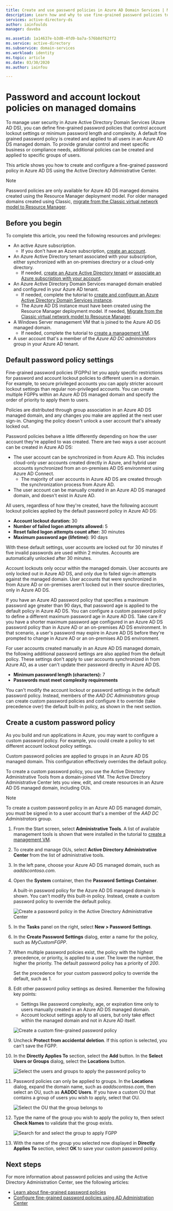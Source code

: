 ```yaml
---
title: Create and use password policies in Azure AD Domain Services | Microsoft Docs
description: Learn how and why to use fine-grained password policies to secure and control account passwords in an Azure AD DS managed domain.
services: active-directory-ds
author: iainfoulds
manager: daveba

ms.assetid: 1a14637e-b3d0-4fd9-ba7a-576b8df62ff2
ms.service: active-directory
ms.subservice: domain-services
ms.workload: identity
ms.topic: article
ms.date: 03/30/2020
ms.author: iainfou

---
```

# Password and account lockout policies on managed domains

To manage user security in Azure Active Directory Domain Services (Azure AD DS), you can define fine-grained password policies that control account lockout settings or minimum password length and complexity. A default fine grained password policy is created and applied to all users in an Azure AD DS managed domain. To provide granular control and meet specific business or compliance needs, additional policies can be created and applied to specific groups of users.

This article shows you how to create and configure a fine-grained password policy in Azure AD DS using the Active Directory Administrative Center.

> [!NOTE]
> Password policies are only available for Azure AD DS managed domains created using the Resource Manager deployment model. For older managed domains created using Classic, [migrate from the Classic virtual network model to Resource Manager][migrate-from-classic].

## Before you begin

To complete this article, you need the following resources and privileges:

* An active Azure subscription.
  * If you don't have an Azure subscription, [create an account](https://azure.microsoft.com/free/?WT.mc_id=A261C142F).
* An Azure Active Directory tenant associated with your subscription, either synchronized with an on-premises directory or a cloud-only directory.
  * If needed, [create an Azure Active Directory tenant][create-azure-ad-tenant] or [associate an Azure subscription with your account][associate-azure-ad-tenant].
* An Azure Active Directory Domain Services managed domain enabled and configured in your Azure AD tenant.
  * If needed, complete the tutorial to [create and configure an Azure Active Directory Domain Services instance][create-azure-ad-ds-instance].
  * The Azure AD DS instance must have been created using the Resource Manager deployment model. If needed, [Migrate from the Classic virtual network model to Resource Manager][migrate-from-classic].
* A Windows Server management VM that is joined to the Azure AD DS managed domain.
  * If needed, complete the tutorial to [create a management VM][tutorial-create-management-vm].
* A user account that's a member of the *Azure AD DC administrators* group in your Azure AD tenant.

## Default password policy settings

Fine-grained password policies (FGPPs) let you apply specific restrictions for password and account lockout policies to different users in a domain. For example, to secure privileged accounts you can apply stricter account lockout settings than regular non-privileged accounts. You can create multiple FGPPs within an Azure AD DS managed domain and specify the order of priority to apply them to users.

Policies are distributed through group association in an Azure AD DS managed domain, and any changes you make are applied at the next user sign-in. Changing the policy doesn't unlock a user account that's already locked out.

Password policies behave a little differently depending on how the user account they're applied to was created. There are two ways a user account can be created in Azure AD DS:

* The user account can be synchronized in from Azure AD. This includes cloud-only user accounts created directly in Azure, and hybrid user accounts synchronized from an on-premises AD DS environment using Azure AD Connect.
    * The majority of user accounts in Azure AD DS are created through the synchronization process from Azure AD.
* The user account can be manually created in an Azure AD DS managed domain, and doesn't exist in Azure AD.

All users, regardless of how they're created, have the following account lockout policies applied by the default password policy in Azure AD DS:

* **Account lockout duration:** 30
* **Number of failed logon attempts allowed:** 5
* **Reset failed logon attempts count after:** 30 minutes
* **Maximum password age (lifetime):** 90 days

With these default settings, user accounts are locked out for 30 minutes if five invalid passwords are used within 2 minutes. Accounts are automatically unlocked after 30 minutes.

Account lockouts only occur within the managed domain. User accounts are only locked out in Azure AD DS, and only due to failed sign-in attempts against the managed domain. User accounts that were synchronized in from Azure AD or on-premises aren't locked out in their source directories, only in Azure AD DS.

If you have an Azure AD password policy that specifies a maximum password age greater than 90 days, that password age is applied to the default policy in Azure AD DS. You can configure a custom password policy to define a different maximum password age in Azure AD DS. Take care if you have a shorter maximum password age configured in an Azure AD DS password policy than in Azure AD or an on-premises AD DS environment. In that scenario, a user's password may expire in Azure AD DS before they're prompted to change in Azure AD or an on-premises AD DS environment.

For user accounts created manually in an Azure AD DS managed domain, the following additional password settings are also applied from the default policy. These settings don't apply to user accounts synchronized in from Azure AD, as a user can't update their password directly in Azure AD DS.

* **Minimum password length (characters):** 7
* **Passwords must meet complexity requirements**

You can't modify the account lockout or password settings in the default password policy. Instead, members of the *AAD DC Administrators* group can create custom password policies and configure it to override (take precedence over) the default built-in policy, as shown in the next section.

## Create a custom password policy

As you build and run applications in Azure, you may want to configure a custom password policy. For example, you could create a policy to set different account lockout policy settings.

Custom password policies are applied to groups in an Azure AD DS managed domain. This configuration effectively overrides the default policy.

To create a custom password policy, you use the Active Directory Administrative Tools from a domain-joined VM. The Active Directory Administrative Center lets you view, edit, and create resources in an Azure AD DS managed domain, including OUs.

> [!NOTE]
> To create a custom password policy in an Azure AD DS managed domain, you must be signed in to a user account that's a member of the *AAD DC Administrators* group.

1. From the Start screen, select **Administrative Tools**. A list of available management tools is shown that were installed in the tutorial to [create a management VM][tutorial-create-management-vm].
1. To create and manage OUs, select **Active Directory Administrative Center** from the list of administrative tools.
1. In the left pane, choose your Azure AD DS managed domain, such as *aaddscontoso.com*.
1. Open the **System** container, then the **Password Settings Container**.

    A built-in password policy for the Azure AD DS managed domain is shown. You can't modify this built-in policy. Instead, create a custom password policy to override the default policy.

    ![Create a password policy in the Active Directory Administrative Center](./media/password-policy/create-password-policy-adac.png)

1. In the **Tasks** panel on the right, select **New > Password Settings**.
1. In the **Create Password Settings** dialog, enter a name for the policy, such as *MyCustomFGPP*.
1. When multiple password policies exist, the policy with the highest precedence, or priority, is applied to a user. The lower the number, the higher the priority. The default password policy has a priority of *200*.

    Set the precedence for your custom password policy to override the default, such as *1*.

1. Edit other password policy settings as desired. Remember the following key points:

    * Settings like password complexity, age, or expiration time only to users manually created in an Azure AD DS managed domain.
    * Account lockout settings apply to all users, but only take effect within the managed domain and not in Azure AD itself.

    ![Create a custom fine-grained password policy](./media/how-to/custom-fgpp.png)

1. Uncheck **Protect from accidental deletion**. If this option is selected, you can't save the FGPP.
1. In the **Directly Applies To** section, select the **Add** button. In the **Select Users or Groups** dialog, select the **Locations** button.

    ![Select the users and groups to apply the password policy to](./media/how-to/fgpp-applies-to.png)

1. Password policies can only be applied to groups. In the **Locations** dialog, expand the domain name, such as *aaddscontoso.com*, then select an OU, such as **AADDC Users**. If you have a custom OU that contains a group of users you wish to apply, select that OU.

    ![Select the OU that the group belongs to](./media/how-to/fgpp-container.png)

1. Type the name of the group you wish to apply the policy to, then select **Check Names** to validate that the group exists.

    ![Search for and select the group to apply FGPP](./media/how-to/fgpp-apply-group.png)

1. With the name of the group you selected now displayed in **Directly Applies To** section, select **OK** to save your custom password policy.

## Next steps

For more information about password policies and using the Active Directory Administration Center, see the following articles:

* [Learn about fine-grained password policies](/previous-versions/windows/it-pro/windows-server-2008-R2-and-2008/cc770394(v=ws.10))
* [Configure fine-grained password policies using AD Administration Center](/windows-server/identity/ad-ds/get-started/adac/introduction-to-active-directory-administrative-center-enhancements--level-100-#fine_grained_pswd_policy_mgmt)

<!-- INTERNAL LINKS -->
[create-azure-ad-tenant]: ../active-directory/fundamentals/sign-up-organization.md
[associate-azure-ad-tenant]: ../active-directory/fundamentals/active-directory-how-subscriptions-associated-directory.md
[create-azure-ad-ds-instance]: tutorial-create-instance.md
[tutorial-create-management-vm]: tutorial-create-management-vm.md
[migrate-from-classic]: migrate-from-classic-vnet.md
